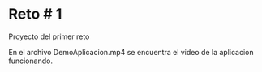 # Reto # 1

Proyecto del primer reto

En el archivo DemoAplicacion.mp4 se encuentra el video de la aplicacion funcionando.







